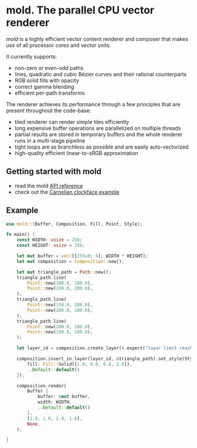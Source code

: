 # mold. The parallel CPU vector renderer


*mold* is a highly efficient vector content renderer and composer that makes use of all processor cores and vector units.

It currently supports:

* non-zero or even-odd paths
* lines, quadratic and cubic Bézier curves and their rational counterparts
* RGB solid fills with opacity
* correct gamma blending
* efficient per-path transforms

The renderer achieves its performance through a few principles that are present throughout the code-base:

* tiled renderer can render simple tiles efficiently
* long expensive buffer operations are parallelized on multiple threads
* partial results are stored in temporary buffers and the whole renderer runs in a multi-stage pipeline
* tight loops are as branchless as possible and are easily auto-vectorized
* high-quality efficient linear-to-sRGB approximation

## Getting started with mold

* read the mold [API reference](https://fuchsia-docs.firebaseapp.com/rust/mold/)
* check out the [Carnelian clockface example](https://fuchsia.googlesource.com/fuchsia/+/HEAD/src/lib/ui/carnelian/examples/clockface.rs)

## Example

```rust
use mold::{Buffer, Composition, Fill, Point, Style};

fn main() {
    const WIDTH: usize = 256;
    const HEIGHT: usize = 256;

    let mut buffer = vec![[255u8; 4]; WIDTH * HEIGHT];
    let mut composition = Composition::new();

    let mut triangle_path = Path::new();
    triangle_path.line(
        Point::new(100.0, 100.0),
        Point::new(150.0, 200.0),
    );
    triangle_path.line(
        Point::new(150.0, 200.0),
        Point::new(200.0, 100.0),
    );
    triangle_path.line(
        Point::new(200.0, 100.0),
        Point::new(100.0, 100.0),
    );

    let layer_id = composition.create_layer().expect("layer limit reached");

    composition.insert_in_layer(layer_id, &triangle_path).set_style(Style {
        fill: Fill::Solid([1.0, 0.0, 0.0, 1.0]),
        ..Default::default()
    });

    composition.render(
        Buffer {
            buffer: &mut buffer,
            width: WIDTH,
            ..Default::default()
        },
        [1.0, 1.0, 1.0, 1.0],
        None,
    );

}
```
